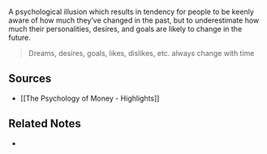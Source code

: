 A psychological illusion which results in tendency for people to be keenly aware of how much they’ve changed in the past, but to underestimate how much their personalities, desires, and goals are likely to change in the future.

> Dreams, desires, goals, likes, dislikes, etc. always change with time

## Sources
- [[The Psychology of Money - Highlights]]

## Related Notes
- 